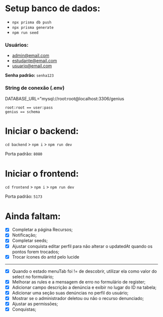 # Setup banco de dados:
- ```npx prisma db push```
- ```npx prisma generate```
- ```npm run seed```

### Usuários:
- admin@email.com
- estudante@email.com
- usuario@email.com

**Senha padrão:** `senha123`

### String de conexão (.env)
DATABASE_URL="mysql://root:root@localhost:3306/genius
```
root:root == user:pass
genius == schema
```

# Iniciar o backend:
```cd backend``` > ```npm i``` > ```npm run dev```

Porta padrão: `8080`

# Iniciar o frontend:
 ```cd frontend``` > ```npm i``` > ```npm run dev```

Porta padrão: `5173`

# Ainda faltam:
- [X] Completar a página Recursos;
- [X] Notificação;
- [X] Completar seeds;
- [X] Ajustar conquista editar perfil para não alterar o updatedAt quando os pontos forem trocados;
- [X] Trocar ícones do antd pelo lucide

---
- [X] Quando o estado menuTab foi != de descobrir, utilizar ela como valor do select no formulário;
- [X] Melhorar as rules e a mensagem de erro no formulário de register;
- [X] Adicionar campo descrição a denúncia e exibir no lugar do ID na tabela;
- [X] Adicionar uma seção suas denúncias no perfil do usuário;
- [X] Mostrar se o administrador deletou ou não o recurso denunciado;
- [X] Ajustar as permissões;
- [X] Conquistas;

